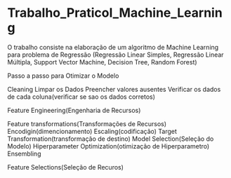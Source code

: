 # Trabalho_PraticoI_Machine_Learning
O trabalho consiste na elaboração de um algoritmo de Machine Learning para problema de Regressão (Regressão Linear Simples, Regressão Linear Múltipla, Support Vector Machine, Decision Tree, Random Forest)


Passo a passo para Otimizar o Modelo

Cleaning Limpar os Dados Preencher valores ausentes Verificar os dados de cada coluna(verificar se sao os dados corretos)

Feature Engineering(Engenharia de Recursos)

Feature transformations(Transformações de Recursos) Encodigin(dimencionamento) Escaling(codificação) Target Transformation(transformação de destino) Model Selection(Seleção do Modelo) Hiperparameter Optimization(otimização de Hiperparametro) Ensembling

Feature Selections(Seleção de Recuros)
